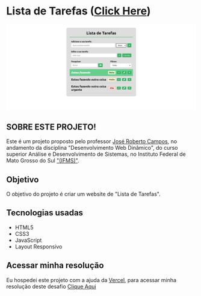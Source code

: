 # Lista de Tarefas ([Click Here](https://to-do-list-umber-one.vercel.app/))

![Preview](./img/preview-desktop.png)


## SOBRE ESTE PROJETO!
Este é um projeto proposto pelo professor [José Roberto Campos](https://github.com/jrcampos82), no andamento da disciplina "Desenvolvimento Web Dinâmico", do curso superior Análise e Desenvolvimento de Sistemas, no Instituto Federal de Mato Grosso do Sul ["(IFMS)"](https://www.ifms.edu.br/campi/campus-tres-lagoas).


## Objetivo
O objetivo do projeto é criar um website de "Lista de Tarefas".


## Tecnologias usadas
* HTML5
* CSS3
* JavaScript
* Layout Responsivo


## Acessar minha resolução
Eu hospedei este projeto com a ajuda da [Vercel](https://vercel.com/), para acessar minha resolução deste desafio [Clique Aqui](https://to-do-list-umber-one.vercel.app/)